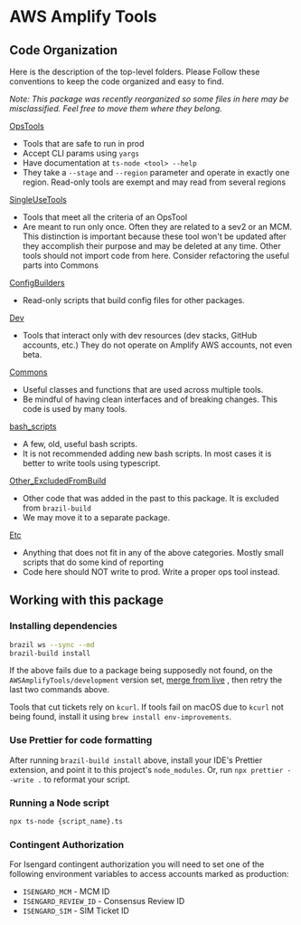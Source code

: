 # AWS Amplify Tools

## Code Organization
Here is the description of the top-level folders. Please Follow these conventions to keep the code organized and easy to find. 

*Note: This package was recently reorganized so some files in here may be misclassified. Feel free to move them where they belong.*

[OpsTools](./OpsTools)
- Tools that are safe to run in prod
- Accept CLI params using `yargs`
- Have documentation at `ts-node <tool> --help`
- They take a `--stage` and `--region` parameter and operate in exactly one region. Read-only tools are exempt and may read from several regions

[SingleUseTools](./SingleUseTools)
- Tools that meet all the criteria of an OpsTool
- Are meant to run only once. Often they are related to a sev2 or an MCM. This distinction is important because these tool won't be updated after they accomplish their purpose and may be deleted at any time. 
Other tools should not import code from here. Consider refactoring the useful parts into Commons

[ConfigBuilders](./ConfigBuilders)
- Read-only scripts that build config files for other packages.

[Dev](./Dev)
- Tools that interact only with dev resources (dev stacks, GitHub accounts, etc.) They do not operate on Amplify AWS accounts, not even beta.

[Commons](./Commons)
- Useful classes and functions that are used across multiple tools.
- Be mindful of having clean interfaces and of breaking changes. This code is used by many tools.

[bash_scripts](./bash_scripts)
- A few, old, useful bash scripts. 
- It is not recommended adding new bash scripts. In most cases it is better to write tools using typescript.

[Other_ExcludedFromBuild](./Other_ExcludedFromBuild)
- Other code that was added in the past to this package. It is excluded from `brazil-build`
- We may move it to a separate package.

[Etc](./Etc)
- Anything that does not fit in any of the above categories. Mostly small scripts that do some kind of reporting
- Code here should NOT write to prod. Write a proper ops tool instead.

## Working with this package

### Installing dependencies

```bash
brazil ws --sync --md
brazil-build install
```

If the above fails due to a package being supposedly not found, on the `AWSAmplifyTools/development` version
set, [merge from live](https://build.amazon.com/merge#{%22destination%22:%22AWSAmplifyTools/development%22,%22options%22:{%22source%22:%22live%22,%22add%22:[]}})
, then retry the last two commands above.

Tools that cut tickets rely on `kcurl`. If tools fail on macOS due to `kcurl` not being found, install it using `brew install env-improvements`.

### Use Prettier for code formatting

After running `brazil-build install` above, install your IDE's Prettier extension, and point it to this
project's `node_modules`. Or, run `npx prettier --write .` to reformat your script.

### Running a Node script

```bash
npx ts-node {script_name}.ts
```

### Contingent Authorization

For Isengard contingent authorization you will need to set one of the following environment variables to access accounts marked as production:

- `ISENGARD_MCM` - MCM ID 
- `ISENGARD_REVIEW_ID` - Consensus Review ID 
- `ISENGARD_SIM` - SIM Ticket ID



